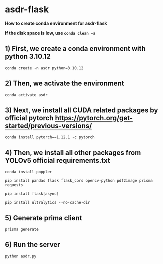 # asdr-flask

**How to create conda environment for asdr-flask**

**If the disk space is low, use `conda clean -a`**

## 1) First, we create a conda environment with python 3.10.12

`conda create -n asdr python=3.10.12`

## 2) Then, we activate the environment

`conda activate asdr`

## 3) Next, we install all CUDA related packages by official pytorch https://pytorch.org/get-started/previous-versions/

`conda install pytorch==1.12.1 -c pytorch`

## 4) Then, we install all other packages from YOLOv5 official requirements.txt

`conda install poppler`

`pip install pandas flask flask_cors opencv-python pdf2image prisma requests`

`pip install flask[async]`

`pip install ultralytics --no-cache-dir`

## 5) Generate prima client

`prisma generate`

## 6) Run the server

`python asdr.py`
